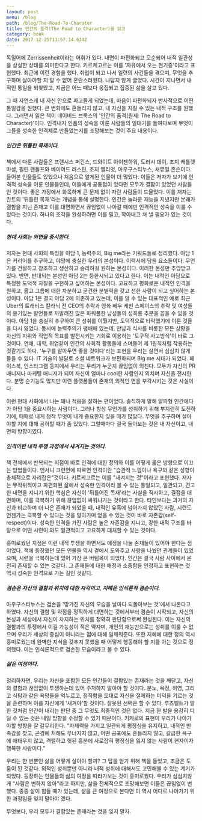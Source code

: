 ```yaml
---
layout: post
menu: /blog
path: /blog/The-Road-To-Charater
title: 인간의 품격(The Road to Character)을 읽고
category: book
date: 2017-12-25T11:57:14.634Z
---
```

독일어에 Zerrissenheit이라는 어휘가 있다. 내면이 파편화되고 모순되어 내적 일관성을 상실한 상태를 의미한다고 한다. 키르케고르는 이를 '자유에서 오는 현기증'이라고 표현했다. 최근에 이런 경험을 했다. 취업이 되고 나서 일련의 사건들을 겪으며, 무엇을 추구하며 살아야할 지 알 수 없어 혼란스러웠다. 나답지 않게 굴었다. 시간이 지나면서 내적인 통일을 되찾았고, 지금은 어느 때보다 응집되고 집중된 삶을 살고 있다.

그 때 자연스레 내 자신 안으로 파고들게 되었는데, 마음이 파편화되자 반사적으로 어떤 통일감을 원했다. 큰 변화에도 흔들리지 않고, 내 자신을 지킬 수 있는 내적 구조를 원했다. 그러면서 읽은 책이 데이비드 브룩스의 '인간의 품격(원제: The Road to Character)'이다. 인격내지 인품의 성숙을 이룬 사람들의 일대기를 들여다보며 무엇이 그들을 성숙한 인격체로 만들었는지를 조망해보는 것이 주요 내용이다. 



##### 인간은 뒤틀린 목재이다.

책에서 다룬 사람들은 프랜시스 퍼킨스, 드와이트 아이젠하워, 도러시 데이, 조지 캐틀렛 마셜, 필린 랜돌프와 베이어드 러스틴, 조지 엘리엇, 아우구스티누스, 새뮤얼 존슨이다. 들어본 인물들도 있었으나 처음으로 알게된 인물이 더 많았다. 이들은 저자가 보기에 인격적 성숙을 이룬 인물들인데, 이들에게 공통점이 있다면 모두가 결함이 있었던 사람들인 것이다. 좋은 가정에서 화목하게 큰 문제 없이 자란 사람들이 드물었다. 이를 저자는 칸트의 '뒤틀린 목재'라는 개념을 통해 설명한다. 인간은 놀라운 재능을 지녔지만 본래가 결함을 지닌 존재고 이를 대면하면서 끊임없이 나아갈 때에만 인격적인 성숙을 이룰 수 있다는 것이다. 하나의 조각을 완성하려면 이를 밀고, 깍아내고 쳐 낼 필요가 있는 것이다. 



##### 현대 사회는 외면을 중시한다.

저자는 현대 사회의 특징을 아담 1, 능력주의, Big me라는 키워드들로 정리했다. 아담 1은 커리어를 추구하고, 야망에 충실한 우리의 본성이다. 이력서에 담을 요소들이다. 무언가를 건설하고 창조하고 생산하고 승리하길 원하는 본성이다. 이러한 본성만 추앙받고 있다. 반면, 반대되는 본성인 아담 2는 등한시되고 있다고 한다. 이는 내적인 아담으로 특정한 도덕적 자질을 구현하고 싶어하는 본성이다. 고요하고 평화로운 내적인 인격을 원하고, 옳고 그름에 대한 차분하고 굳건한 분별력을 갖고 선한 사람이 되고 싶어하는 본성이다. 아담 1은 결국 아담 2에 의존하고 있는데, 이를 알 수 있는 대표적인 예로 최근 Uber의 트래비스 칼라닉 전 CEO의 추락과 영화 배우 케빈 스페이스의 추락 및 여성들의 용기있는 발언들로 까발려진 많은 파워풀한 남성들의 성희롱 추문을 꼽을 수 있을 것이다. 아담 1을 충실히 추구하여 큰 성취를 이뤘지만, 도덕적으로 타락했기에 이룬 것들을 다시 잃었다. 동시에 능력주의가 팽배해 있는데, 만남과 식사를 비롯한 모든 상황을 자신의 지위와 직업적 목표를 발전시키는 기회로 이용하는 '도구적 사고방식'이 바로 그것이다. 연애, 대학, 취업같이 인간의 사회적 활동들에 스며들어 제 1원칙처럼 작용하는 것같기도 하다. '누구를 알아두면 좋을 것이다'라는 표현을 우리는 살면서 심심치 않게 들을 수 있다. IT 기술의 발달로 소셜 네트워크가 보편화되며 Big me 시대가 되었다. 페이스북, 인스타그램 등지에서 우리는 우리가 누군지 끊임없이 외친다. 모두가 자신의 PR 매니저나 마케팅 매니저가 되어 자신이 얼마나 cool한 사람인지 외치며 자신을 전시한다. 분명 순기능도 많지만 이런 플랫폼들이 존재의 외적인 면을 부각시키는 것은 사실이다.

이런 현대 사회에서 나는 꽤나 적응을 잘하는 편이었다. 솔직하게 말해 알파형 인간에다가 아담 1을 중요시하는 사람이다. 그러나 항상 무언가를 성취하기 위해 부지런히 도전하기에, 때때로 내게 정작 무엇이 내게 중요한지 잊을 때가 많았다. 무엇을 추구하며 살아야할 지에 대해 공허할 때가 좀 있었다. 그럴때마다 결국 돌아보는 것은 내 자신이고, 내면의 방향이였다. 



##### 인격이란 내적 투쟁 과정에서 새겨지는 것이다.

책 전체에서 반복되는 지점이 바로 인격에 대한 정의와 이를 어떻게 옮은 방향으로 이끄는 방법들이다. 앤서니 크런먼에 따르면 인격이란 "습관적 느낌이나 욕구와 같은 성향이 총체적으로 자리잡은"것이다. 키르케고르는 이를 "새겨지는 것"이라고 표현했다. 저자는 무작위적이고 파편화된 삶에서 성숙한 인격이라 볼 수 있는 통일되고, 일관되고, 견고한 내면을 지니기 위한 핵심은 자신이 '뒤틀어진 목재'라는 사실을 직시하고, 결점을 대면하며, 이를 극복하기 위해 끊임없이 싸워나가는 것이라고 한다. 타인보다는 과거의 자신과 비교하며 더 나은 존재가 되었을 때, 내적인 유혹에 넘어가지 않았던 사람, 시련도 언젠가는 극복할 수 있다는 것을 알아가며 얻을 수 있는 것이 바로 자존감(self-respect)이다. 성숙한 인격을 가진 사람은 높은 자존감을 지니고, 강한 내적 구조를 바탕으로 어떤 시련이 와도 일관적이고 고요하게 대처할 수 있는 것이다. 

흥미로웠던 지점은 이런 내적 투쟁을 하면서도 애정을 나눌 존재들이 있어야 한다는 점이었다. 책에 등장했던 모든 인물들 역시 곁에서 도와주고 사랑을 나눴던 관계들이 있었으며, 시련을 극복하는데 있어 가장 큰 버팀목이 되었다. 인간은 결국 사람 사이에서 온전히 존재할 수 있는 것같다. 그 존재들에 대한 애정과 소중함을 인정하고 표현하는 것 역시 성숙한 인격으로 가는 길인 것같다.



##### 겸손은 자신의 결함과 위치에 대한 자각이고, 지혜은 인식론적 겸손이다.

아우구스티누스는 겸손을 '망가진 자신의 모습을 날마다 되돌아보는 것'에서 나온다고 하였다. 자신의 결함 및 약점을 정직하게 대면하는 것에서부터 겸손이 시작되고, 자신의 본성과 세상에서 자신이 차지하는 위치를 정확히 판단함으로써 완성된다. 이는 자신의 결함과의 투쟁에서 이길 가능성이 적은 약자며, 개인의 재능만으로는 성취를 이룰 수 없으며 우리가 세상의 중심이 아니라는 점에 대해 일깨워준다.  또한 지혜에 대한 정의 역시 흥미로웠는데 완벽한 지식을 갖추지 못했을 때 어떻게 행동해야 할 지를 아는 것으로 정의했다. 이는 인식론적으로 겸손한 모습이라고 볼 수 있다.



##### 삶은 여정이다.

정리하자면, 우리는 자신을 포함한 모든 인간들이 결함있는 존재라는 것을 깨닫고, 자신의 결함과 끊임없이 투쟁하는데 있어 주저하지 말아야 할 것이다. 분노, 욕정, 허영, 그리고 식탐과 같은 욕망들을 억누르고, 정직함을 토대로 자신을 절제하는 미덕을 기르는 것을 훈련하며 이를 자신에게 '새겨야'할 것이다. 잘못된 선택은 할 수 있다. 루즈벨트가 말한 것처럼 인간이 내리는 판단 중 그 무엇도 최종적인 것은 없다. 지금 한 발을 용감히 디딜 수 있는 것은 내일 방향을 수정할 수 있기 때문이다. 키케로의 표현이 우리가 나아가야할 방향을 잘 갈무리한다. "자제력을 가지고 일관되게 평정심을 유지하고, 내적인 만족감을 찾고, 곤경에 처해도 무너지지 않고, 어떤 공포에도 흔들리지 않고, 갈급한 욕구에 애태우지 않고, 격렬하고 헛된 흥분에 사로잡혀 평정심을 잃지 않는 사람이 현자이자 행복한 사람이다."

우리는 한 번뿐인 삶을 어떻게 살아야 할까? 그 답을 얻기 위해 책을 들었고, 조금은 도움이 된 것같다. 외적인 성취뿐만 아니라 내적 성취에 대해서도 고민해볼 수 있는 계기가 되었다. 등장하는 인물들의 삶의 여정을 따라가보는 것이 흥미로웠다. 우리가 심심치않게 "사람은 변하지 않아"라고 하지만, 삶을 전체적으로 조망해보면 이들은 끊임없이 변했다. 종종 삶이 힘들 때가 있는데, 삶을 큰 여정으로 본다면 이 역시 어디로 나아가기 위한 과정임을 잊지 말아야 겠다. 

무엇보다, 우리 모두가 결함있는 존재라는 것을 잊지 말자.
